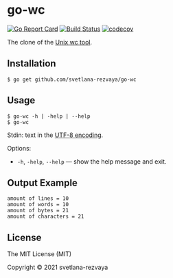 # go-wc

[![Go Report Card](https://goreportcard.com/badge/github.com/svetlana-rezvaya/go-wc)](https://goreportcard.com/report/github.com/svetlana-rezvaya/go-wc)
[![Build Status](https://travis-ci.com/svetlana-rezvaya/go-wc.svg?branch=master)](https://travis-ci.com/svetlana-rezvaya/go-wc)
[![codecov](https://codecov.io/gh/svetlana-rezvaya/go-wc/branch/master/graph/badge.svg)](https://codecov.io/gh/svetlana-rezvaya/go-wc)

The clone of the [Unix wc tool](<https://en.wikipedia.org/wiki/Wc_(Unix)>).

## Installation

```
$ go get github.com/svetlana-rezvaya/go-wc
```

## Usage

```
$ go-wc -h | -help | --help
$ go-wc
```

Stdin: text in the [UTF-8 encoding](https://en.wikipedia.org/wiki/UTF-8).

Options:

- `-h`, `-help`, `--help` &mdash; show the help message and exit.

## Output Example

```
amount of lines = 10
amount of words = 10
amount of bytes = 21
amount of characters = 21
```

## License

The MIT License (MIT)

Copyright &copy; 2021 svetlana-rezvaya
